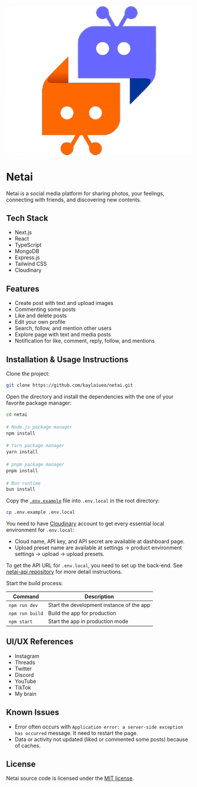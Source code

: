 ![Netai logo](public/logo.png)

# Netai

Netai is a social media platform for sharing photos, your feelings, connecting
with friends, and discovering new contents.

## Tech Stack

- Next.js
- React
- TypeScript
- MongoDB
- Express.js
- Tailwind CSS
- Cloudinary

## Features

- Create post with text and upload images
- Commenting some posts
- Like and delete posts
- Edit your own profile
- Search, follow, and mention other users
- Explore page with text and media posts
- Notification for like, comment, reply, follow, and mentions

## Installation & Usage Instructions

Clone the project:

```sh
git clone https://github.com/kaylaiueo/netai.git
```

Open the directory and install the dependencies with the one of your favorite
package manager:

```sh
cd netai

# Node.js package manager
npm install

# Yarn package manager
yarn install

# pnpm package manager
pnpm install

# Bun runtime
bun install
```

Copy the [`.env.example`](.env.example) file into `.env.local` in the root
directory:

```sh
cp .env.example .env.local
```

You need to have [Cloudinary](https://cloudinary.com/) account to get every
essential local environment for `.env.local`:

- Cloud name, API key, and API secret are available at dashboard page.
- Upload preset name are available at settings -> product environment settings
  -> upload -> upload presets.

To get the API URL for `.env.local`, you need to set up the back-end. See
[netai-api repository](https://github.com/kaylaiueo/netai-api) for
more detail instructions.

Start the build process:

| Command         | Description                               |
| --------------- | ----------------------------------------- |
| `npm run dev`   | Start the development instance of the app |
| `npm run build` | Build the app for production              |
| `npm start`     | Start the app in production mode          |

## UI/UX References

- Instagram
- Threads
- Twitter
- Discord
- YouTube
- TikTok
- My brain

## Known Issues

- Error often occurs with `Application error: a server-side exception has
  occurred` message. It need to restart the page.
- Data or activity not updated (liked or commented some posts) because of caches.

## License

Netai source code is licensed under the [MIT license](LICENSE).
